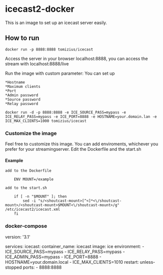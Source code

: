 # icecast2-docker

This is an image to set up an icecast server easily.

## How to run

	docker run -p 8888:8888 tomizius/icecast

Access the server in your browser localhost:8888, you can access the stream with localhost:8888/live

Run the image with custom parameter:
You can set up
	
	*Hostname
	*Maximum clients
	*Port
	*Admin password
	*Source password
	*Relay password

	docker run -d -p 8888:8888 -e ICE_SOURCE_PASS=mypass -e ICE_RELAY_PASS=mypass -e ICE_PORT=8888 -e HOSTNAME=your.domain.lan -e ICE_MAX_CLIENTS=1000 tomizius/icecast

### Customize the image

Feel free to customize this image. You can add enviroments, whichever you prefer for your streamingserver.
Edit the Dockerfile and the start.sh

#### Example
	add to the Dockerfile

		ENV MOUNT=/example 

	add to the start.sh
	
		if [ -n "$MOUNT" ]; then
  			sed -i "s/<shoutcast-mount>[^<]*<\/shoutcast-mount>/<shoutcast-mount>$MOUNT<\/shoutcast-mount>/g" /etc/icecast2/icecast.xml
		fi

### docker-compose
	
version: '3.1'

services:
  icecast:
    container_name: icecast
    image: ice
    environment:
     - ICE_SOURCE_PASS=mypass
     - ICE_RELAY_PASS=mypass
     - ICE_ADMIN_PASS=mypass
     - ICE_PORT=8888
     - HOSTNAME=your.domain.local
     - ICE_MAX_CLIENTS=1010
    restart: unless-stopped
    ports:
     - 8888:8888
